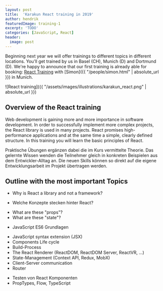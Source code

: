 ```yaml
---
layout: post
title:  'Karakun React training in 2019'
author: hendrik
featuredImage: training-1
excerpt: 'TODO'
categories: [JavaScript, React]
header:
  image: post
---
```


Beginning next year we will offer trainings to different topics in different locations. 
You'll get trained by us in Basel (CH), Munich (D) and Dortmund (D).
We're happy to announce that our first training is already able for booking: 
[React Training](https://eppleton.de/kurse/react-training-mit-simon-skozczylas_31.html) with [Simon]({{ "/people/simon.html" | absolute_url }}) in Munich.

![React training]({{ "/assets/images/illustrations/karakun_react.png" | absolute_url }})


## Overview of the React training
Web development is gaining more and more importance in software development. In order to successfully implement more complex projects, the React library is used in many projects. React promises high-performance applications and at the same time a simple, clearly defined structure. In this training you will learn the basic principles of React.

Praktische Übungen ergänzen dabei die im Kurs vermittelte Theorie. Das gelernte Wissen wenden die Teilnehmer gleich in konkreten Beispielen aus dem Entwickler-Alltag an. Die neuen Skills können so direkt auf die eigene Entwicklungsarbeit im Projekt übertragen werden.

## Outline with the most important Topics
* Why is React a library and not a framework?
- Welche Konzepte stecken hinter React?
* What are these "props"?
* What are these "state"?
- JavaScript ES6 Grundlagen
* JavaScript syntax extension (JSX)
* Components Life cycle
* Build-Process
* The React Renderer (ReactDOM, ReactDOM Server, ReactVR, ...)
* State-Management (Context API, Redux, MobX)
* Client-Server communication
* Router
- Testen von React Komponenten
- PropTypes, Flow, TypeScript
